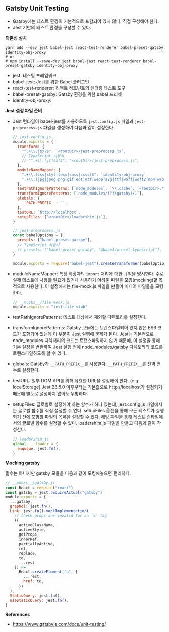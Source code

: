 ## Gatsby Unit Testing

- Gatsby에는 테스트 환경이 기본적으로 포함되어 있지 않다. 직접 구성해야 한다.
- Jest 기반의 테스트 환경을 구성할 수 있다.

**의존성 설치**

```shell
yarn add --dev jest babel-jest react-test-renderer babel-preset-gatsby identity-obj-proxy
# or
# npm install --save-dev jest babel-jest react-test-renderer babel-preset-gatsby identity-obj-proxy
```

- jest: 테스팅 프레임워크
- babel-jest: Jest를 위한 Babel 플러그인
- react-test-renderer: 리액트 컴포넌트의 렌더링 테스트 도구
- babel-preset-gatsby: Gatsby 환경을 위한 babel 프리셋
- identity-obj-proxy: 

**Jest 설정 파일 준비**

- Jest 런타임이 babel-jest를 사용하도록 `jest.config.js` 파일과 `jest-preprocess.js` 파일을 생성하여 다음과 같이 설정한다.

  ```js
  // jest.config.js
  module.exports = {
    transform: {
      "^.+\\.jsx?$": `<rootDir>/jest-preprocess.js`,
      // TypeScript 사용시
      // "^.+\\.[jt]sx?$": "<rootDir>/jest-preprocess.js",
    },
    moduleNameMapper: {
      ".+\\.(css|styl|less|sass|scss)$": `identity-obj-proxy`,
      ".+\\.(jpg|jpeg|png|gif|eot|otf|webp|svg|ttf|woff|woff2|mp4|webm|wav|mp3|m4a|aac|oga)$": `<rootDir>/__mocks__/file-mock.js`,
    },
    testPathIgnorePatterns: [`node_modules`, `\\.cache`, `<rootDir>.*/public`],
    transformIgnorePatterns: [`node_modules/(?!(gatsby)/)`],
    globals: {
      __PATH_PREFIX__: ``,
    },
    testURL: `http://localhost`,
    setupFiles: [`<rootDir>/loadershim.js`],
  }
  ```

  ```js
  // jest-preprocess.js
  const babelOptions = {
    presets: ["babel-preset-gatsby"],
    // TypeScript 사용시
    // presets: ["babel-preset-gatsby", "@babel/preset-typescript"],
  }

  module.exports = require("babel-jest").createTransformer(babelOptions)
  ```

- moduleNameMapper: 특정 확장자의 `import` 처리에 대한 규칙을 명시한다. 주로 실제 테스트에 사용할 필요가 없거나 사용하기 어려운 파일을 모킹(mocking)할 목적으로 사용한다. 이 설정에서는 file-mock.js 파일을 만들어 미디어 파일들을 모킹한다.
  ```js
  // __mocks__/file-mock.js
  module.exports = "test-file-stub"
  ```

- testPathIgnorePatterns: 테스트 대상에서 제외할 디렉토리를 설정한다.
- transformIgnorePatterns: Gatsby 모듈에는 트랜스파일되어 있지 않은 ES6 코드가 포함되어 있는데 이 부분이 Jest 실행에 문제가 된다. Jest는 기본적으로 node_modules 디렉터리의 코드는 트랜스파일하지 않기 때문에, 이 설정을 통해 기본 설정을 변환하여 Jest 실행 전에 node_modules/gatsby 디렉토리의 코드를 트랜스파일하도록 할 수 있다.
- globals: Gatsby가 `__PATH_PREFIX__`를 사용한다. `__PATH_PREFIX__`를 전역 변수로 설정한다.
- testURL: 일부 DOM API를 위해 유효한 URL을 설정해야 한다. (e.g. localStorage) Jest 23.5.0 이후부터는 기본값으로 http://localhost가 설정되기 때문에 별도로 설정하지 않아도 무방하다.
- setupFiles: 글로벌로 설정해야 하는 함수가 하나 있는데, jest.config.js 파일에서는 글로벌 함수를 직접 설정할 수 없다. setupFiles 옵션을 통해 모든 테스트가 실행되기 전에 포함할 파일의 목록을 설정할 수 있다. 해당 파일을 통해 테스트 런타임에서의 글로벌 함수를 설정할 수 있다. loadershim.js 파일을 만들고 다음과 같이 작성한다.
  ```js
  // loadershim.js
  global.___loader = {
    enqueue: jest.fn(),
  }
  ```

**Mocking gatsby**

필수는 아니지만 gatsby 모듈을 다음과 같이 모킹해놓으면 편리하다.

```js
// __mocks__/gatsby.js
const React = require("react")
const gatsby = jest.requireActual("gatsby")
module.exports = {
  ...gatsby,
  graphql: jest.fn(),
  Link: jest.fn().mockImplementation(
    // these props are invalid for an `a` tag
    ({
      activeClassName,
      activeStyle,
      getProps,
      innerRef,
      partiallyActive,
      ref,
      replace,
      to,
      ...rest
    }) =>
      React.createElement("a", {
        ...rest,
        href: to,
      })
  ),
  StaticQuery: jest.fn(),
  useStaticQuery: jest.fn(),
}
```
  
**References**

- https://www.gatsbyjs.com/docs/unit-testing/